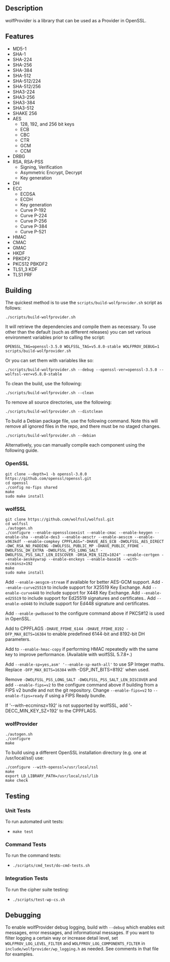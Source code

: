 
## Description

wolfProvider is a library that can be used as a Provider in OpenSSL.

## Features

* MD5-1
* SHA-1
* SHA-224
* SHA-256
* SHA-384
* SHA-512
* SHA-512/224
* SHA-512/256
* SHA3-224
* SHA3-256
* SHA3-384
* SHA3-512
* SHAKE 256
* AES
    * 128, 192, and 256 bit keys
    * ECB
    * CBC
    * CTR
    * GCM
    * CCM
* DRBG
* RSA, RSA-PSS
    * Signing, Verification
    * Asymmetric Encrypt, Decrypt
    * Key generation
* DH
* ECC
    * ECDSA
    * ECDH
    * Key generation
    * Curve P-192
    * Curve P-224
    * Curve P-256
    * Curve P-384
    * Curve P-521
* HMAC
* CMAC
* GMAC
* HKDF
* PBKDF2
* PKCS12 PBKDF2
* TLS1_3 KDF
* TLS1 PRF

## Building
The quickest method is to use the `scripts/build-wolfprovider.sh` script as follows:

```
./scripts/build-wolfprovider.sh
```

It will retrieve the dependencies and compile them as necessary. To use other than the default (such as different releases) you can set various environment variables prior to calling the script:

```
OPENSSL_TAG=openssl-3.5.0 WOLFSSL_TAG=v5.8.0-stable WOLFPROV_DEBUG=1 scripts/build-wolfprovider.sh
```

Or you can set them with variables like so:

```
./scripts/build-wolfprovider.sh --debug --openssl-ver=openssl-3.5.0 --wolfssl-ver=v5.8.0-stable
```

To clean the build, use the following:
```
./scripts/build-wolfprovider.sh --clean
```

To remove all source directories, use the following:
```
./scripts/build-wolfprovider.sh --distclean
```

To build a Debian package file, use the following command. 
Note this will remove all ignored files in the repo, and there must be no staged changes.
```
./scripts/build-wolfprovider.sh --debian
```

Alternatively, you can manually compile each component using the following guide.

### OpenSSL

```
git clone --depth=1 -b openssl-3.0.0 https://github.com/openssl/openssl.git
cd openssl
./config no-fips shared
make
sudo make install
```

### wolfSSL

```
git clone https://github.com/wolfssl/wolfssl.git
cd wolfssl
./autogen.sh
./configure --enable-opensslcoexist --enable-cmac --enable-keygen --enable-sha --enable-des3 --enable-aesctr --enable-aesccm --enable-x963kdf --enable-compkey CPPFLAGS="-DHAVE_AES_ECB -DWOLFSSL_AES_DIRECT -DWC_RSA_NO_PADDING -DWOLFSSL_PUBLIC_MP -DHAVE_PUBLIC_FFDHE -DWOLFSSL_DH_EXTRA -DWOLFSSL_PSS_LONG_SALT -DWOLFSSL_PSS_SALT_LEN_DISCOVER -DRSA_MIN_SIZE=1024" --enable-certgen --enable-aeskeywrap --enable-enckeys --enable-base16 --with-eccminsz=192
make
sudo make install
```

Add `--enable-aesgcm-stream` if available for better AES-GCM support.
Add `--enable-curve25519` to include support for X25519 Key Exchange.
Add `--enable-curve448` to include support for X448 Key Exchange.
Add `--enable-ed25519` to include support for Ed25519 signatures and certificates..
Add `--enable-ed448` to include support for Ed448 signature and certificates.

Add `--enable-pwdbased` to the configure command above if PKCS#12 is used in OpenSSL.

Add to CPPFLAGS `-DHAVE_FFDHE_6144 -DHAVE_FFDHE_8192 -DFP_MAX_BITS=16384` to enable predefined 6144-bit and 8192-bit DH parameters.

Add to `--enable-hmac-copy` if performing HMAC repeatedly with the same key to improve performance. (Available with wolfSSL 5.7.8+.)

Add `--enable-sp=yes,asm' '--enable-sp-math-all'` to use SP Integer maths. Replace `-DFP_MAX_BITS=16384` with -DSP_INT_BITS=8192` when used.

Remove `-DWOLFSSL_PSS_LONG_SALT -DWOLFSSL_PSS_SALT_LEN_DISCOVER` and add `--enable-fips=v2` to the configure command above if building from a FIPS v2 bundle and not the git repository. Change `--enable-fips=v2` to `--enable-fips=ready` if using a FIPS Ready bundle.

If '--with-eccminsz=192' is not supported by wolfSSL, add '-DECC_MIN_KEY_SZ=192' to the CPPFLAGS.

### wolfProvider

```
./autogen.sh
./configure
make
```

To build using a different OpenSSL installation directory (e.g. one at /usr/local/ssl) use:

```
./configure --with-openssl=/usr/local/ssl
make
export LD_LIBRARY_PATH=/usr/local/ssl/lib
make check
```

## Testing

### Unit Tests

To run automated unit tests:
* `make test`

### Command Tests

To run the command tests:
* `./scripts/cmd_test/do-cmd-tests.sh`

### Integration Tests

To run the cipher suite testing:
* `./scripts/test-wp-cs.sh`


## Debugging

To enable wolfProvider debug logging, build with `--debug` which enables exit messages, error messages, and informational messages. If you want to filter logging a certain way or increase detail level, set `WOLFPROV_LOG_LEVEL_FILTER` and `WOLFPROV_LOG_COMPONENTS_FILTER` in `include/wolfprovider/wp_logging.h` as needed. See comments in that file for examples.

